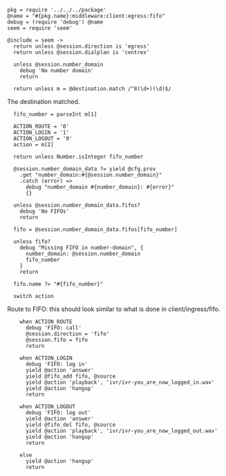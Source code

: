     pkg = require '../../../package'
    @name = "#{pkg.name}:middleware:client:egress:fifo"
    debug = (require 'debug') @name
    seem = require 'seem'

    @include = seem ->
      return unless @session.direction is 'egress'
      return unless @session.dialplan is 'centrex'

      unless @session.number_domain
        debug 'No number domain'
        return

      return unless m = @destination.match /^8(\d+)(\d)$/

The destination matched.

      fifo_number = parseInt m[1]

      ACTION_ROUTE = '0'
      ACTION_LOGIN = '1'
      ACTION_LOGOUT = '9'
      action = m[2]

      return unless Number.isInteger fifo_number

      @session.number_domain_data ?= yield @cfg.prov
        .get "number_domain:#{@session.number_domain}"
        .catch (error) =>
          debug "number_domain #{number_domain}: #{error}"
          {}

      unless @session.number_domain_data.fifos?
        debug 'No FIFOs'
        return

      fifo = @session.number_domain_data.fifos[fifo_number]

      unless fifo?
        debug "Missing FIFO in number-domain", {
          number_domain: @session.number_domain
          fifo_number
        }
        return

      fifo.name ?= "#{fifo_number}"

      switch action

Route to FIFO: this should look similar to what is done in client/ingress/fifo.

        when ACTION_ROUTE
          debug 'FIFO: call'
          @session.direction = 'fifo'
          @session.fifo = fifo
          return

        when ACTION_LOGIN
          debug 'FIFO: log in'
          yield @action 'answer'
          yield @fifo_add fifo, @source
          yield @action 'playback', 'ivr/ivr-you_are_now_logged_in.wav'
          yield @action 'hangup'
          return

        when ACTION_LOGOUT
          debug 'FIFO: log out'
          yield @action 'answer'
          yield @fifo_del fifo, @source
          yield @action 'playback', 'ivr/ivr-you_are_now_logged_out.wav'
          yield @action 'hangup'
          return

        else
          yield @action 'hangup'
          return
